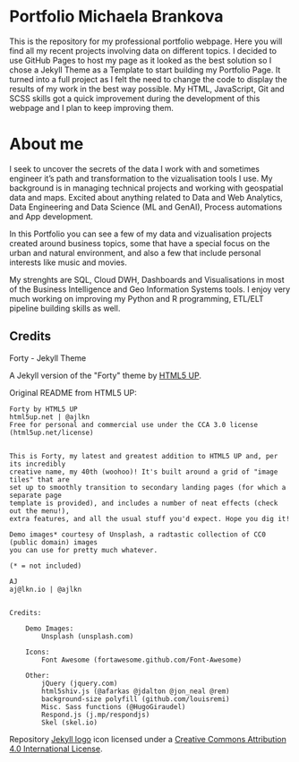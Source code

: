 # Portfolio Michaela Brankova

This is the repository for my professional portfolio webpage. Here you will find all my recent projects involving data on different topics.
I decided to use GitHub Pages to host my page as it looked as the best solution so I chose a Jekyll Theme as a Template to start building my Portfolio Page.
It turned into a full project as I felt the need to change the code to display the results of my work in the best way possible.
My HTML, JavaScript, Git and SCSS skills got a quick improvement during the development of this webpage and I plan to keep improving them.

# About me
I seek to uncover the secrets of the data I work with and sometimes engineer it’s path and transformation to the vizualisation tools I use. My background is in 
managing technical projects and working with geospatial data and maps. Excited about anything related to Data and Web Analytics, Data Engineering and Data Science (ML and GenAI), 
Process automations and App development.

In this Portfolio you can see a few of my data and vizualisation projects created around business topics, some that have a special focus on the urban and natural environment, 
and also a few that include personal interests like music and movies.

My strenghts are SQL, Cloud DWH, Dashboards and Visualisations in most of the Business Intelligence and Geo Information Systems tools. I enjoy very much working on improving my 
Python and R programming, ETL/ELT pipeline building skills as well.

## Credits

Forty - Jekyll Theme

A Jekyll version of the "Forty" theme by [HTML5 UP](https://html5up.net/).  

Original README from HTML5 UP:

```
Forty by HTML5 UP
html5up.net | @ajlkn
Free for personal and commercial use under the CCA 3.0 license (html5up.net/license)


This is Forty, my latest and greatest addition to HTML5 UP and, per its incredibly
creative name, my 40th (woohoo)! It's built around a grid of "image tiles" that are
set up to smoothly transition to secondary landing pages (for which a separate page
template is provided), and includes a number of neat effects (check out the menu!),
extra features, and all the usual stuff you'd expect. Hope you dig it!

Demo images* courtesy of Unsplash, a radtastic collection of CC0 (public domain) images
you can use for pretty much whatever.

(* = not included)

AJ
aj@lkn.io | @ajlkn


Credits:

	Demo Images:
		Unsplash (unsplash.com)

	Icons:
		Font Awesome (fortawesome.github.com/Font-Awesome)

	Other:
		jQuery (jquery.com)
		html5shiv.js (@afarkas @jdalton @jon_neal @rem)
		background-size polyfill (github.com/louisremi)
		Misc. Sass functions (@HugoGiraudel)
		Respond.js (j.mp/respondjs)
		Skel (skel.io)
```

Repository [Jekyll logo](https://github.com/jekyll/brand) icon licensed under a [Creative Commons Attribution 4.0 International License](http://choosealicense.com/licenses/cc-by-4.0/).
